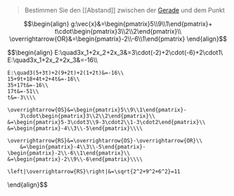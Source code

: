 >Bestimmen Sie den [[Abstand]] zwischen der [Gerade](Geradengleichung) und dem Punkt

$$\begin{align}
	g:\vec{x}&=\begin{pmatrix}5\\9\\1\end{pmatrix}+
		t\cdot\begin{pmatrix}3\\2\\2\end{pmatrix}\\
	\overrightarrow{OR}&=\begin{pmatrix}-2\\-6\\1\end{pmatrix}
\end{align}$$

$$\begin{align}
	E:\quad3x_1+2x_2+2x_3&=3\cdot(-2)+2\cdot(-6)+2\cdot1\\
	E:\quad3x_1+2x_2+2x_3&=-16\\\\
	
	E:\quad3(5+3t)+2(9+2t)+2(1+2t)&=-16\\
	15+9t+18+4t+2+4t&=-16\\
	35+17t&=-16\\
	17t&=-51\\
	t&=-3\\\\
	
	\overrightarrow{OS}&=\begin{pmatrix}5\\9\\1\end{pmatrix}-
		3\cdot\begin{pmatrix}3\\2\\2\end{pmatrix}\\
	&=\begin{pmatrix}5-3\cdot3\\9-3\cdot2\\1-3\cdot2\end{pmatrix}\\
	&=\begin{pmatrix}-4\\3\\-5\end{pmatrix}\\\\
	
	\overrightarrow{RS}&=\overrightarrow{OS}-\overrightarrow{OR}\\
		&=\begin{pmatrix}-4\\3\\-5\end{pmatrix}-\begin{pmatrix}-2\\-6\\1\end{pmatrix}\\
	&=\begin{pmatrix}-2\\9\\-6\end{pmatrix}\\\\
	
	\left|\overrightarrow{RS}\right|&=\sqrt{2^2+9^2+6^2}=11
\end{align}$$


